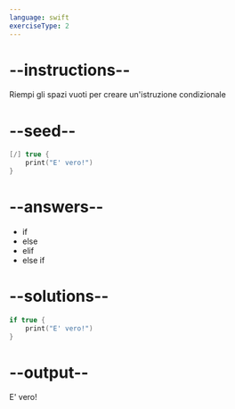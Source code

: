 ```yaml
---
language: swift
exerciseType: 2
---
```


# --instructions--

Riempi gli spazi vuoti per creare un'istruzione condizionale

# --seed--

```swift
[/] true {
    print("E' vero!")
}
```

# --answers--

- if
- else
- elif
- else if

# --solutions--

```swift
if true {
    print("E' vero!")
}
```

# --output--

E' vero!
